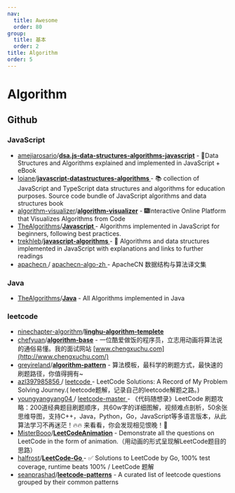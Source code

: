 ```yaml
---
nav:
  title: Awesome
  order: 80
group:
  title: 基本
  order: 2
title: Algorithm
order: 5
---
```


# Algorithm

## Github

### JavaScript

- [amejiarosario](https://github.com/amejiarosario)/**[dsa.js-data-structures-algorithms-javascript](https://github.com/amejiarosario/dsa.js-data-structures-algorithms-javascript)** - 🥞Data Structures and Algorithms explained and implemented in JavaScript + eBook
- [loiane](https://github.com/loiane)/**[javascript-datastructures-algorithms ](https://github.com/loiane/javascript-datastructures-algorithms)**- 📚 collection of JavaScript and TypeScript data structures and algorithms for education purposes. Source code bundle of JavaScript algorithms and data structures book
- [algorithm-visualizer](https://github.com/algorithm-visualizer?type=source)/**[algorithm-visualizer](https://github.com/algorithm-visualizer/algorithm-visualizer)** - 🎆Interactive Online Platform that Visualizes Algorithms from Code
- [TheAlgorithms](https://github.com/TheAlgorithms?type=source)/**[Javascript ](https://github.com/TheAlgorithms/Javascript)**- Algorithms implemented in JavaScript for beginners, following best practices.
- [trekhleb](https://github.com/trekhleb)/**[javascript-algorithms ](https://github.com/trekhleb/javascript-algorithms)**- 📝 Algorithms and data structures implemented in JavaScript with explanations and links to further readings
- [apachecn ](https://github.com/apachecn)/ [apachecn-algo-zh ](https://github.com/apachecn/apachecn-algo-zh)- ApacheCN 数据结构与算法译文集

### Java

- [TheAlgorithms](https://github.com/TheAlgorithms?type=source)/**[Java](https://github.com/TheAlgorithms/Java)** - All Algorithms implemented in Java

### leetcode

- [ninechapter-algorithm](https://github.com/ninechapter-algorithm)/**[linghu-algorithm-templete](https://github.com/ninechapter-algorithm/linghu-algorithm-templete)**
- [chefyuan](https://github.com/chefyuan)/**[algorithm-base](https://github.com/chefyuan/algorithm-base)** - 一位酷爱做饭的程序员，立志用动画将算法说的通俗易懂。我的面试网站 [www.chengxuchu.com](http://www.chengxuchu.com/)
- [greyireland](https://github.com/greyireland)/**[algorithm-pattern](https://github.com/greyireland/algorithm-pattern)** - 算法模板，最科学的刷题方式，最快速的刷题路径，你值得拥有~
- [azl397985856 ](https://github.com/azl397985856)/ [leetcode ](https://github.com/azl397985856/leetcode)- LeetCode Solutions: A Record of My Problem Solving Journey.( leetcode题解，记录自己的leetcode解题之路。)
- [youngyangyang04 ](https://github.com/youngyangyang04)/ [leetcode-master ](https://github.com/youngyangyang04/leetcode-master)- 《代码随想录》LeetCode 刷题攻略：200道经典题目刷题顺序，共60w字的详细图解，视频难点剖析，50余张思维导图，支持C++，Java，Python，Go，JavaScript等多语言版本，从此算法学习不再迷茫！🔥🔥 来看看，你会发现相见恨晚！🚀
- [MisterBooo](https://github.com/MisterBooo)/**[LeetCodeAnimation](https://github.com/MisterBooo/LeetCodeAnimation)** - Demonstrate all the questions on LeetCode in the form of animation.（用动画的形式呈现解LeetCode题目的思路）
- [halfrost](https://github.com/halfrost)/**[LeetCode-Go ](https://github.com/halfrost/LeetCode-Go)**- ✅ Solutions to LeetCode by Go, 100% test coverage, runtime beats 100% / LeetCode 题解
- [seanprashad](https://github.com/seanprashad)/**[leetcode-patterns](https://github.com/seanprashad/leetcode-patterns)** - A curated list of leetcode questions grouped by their common patterns



